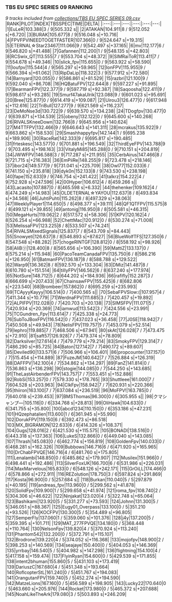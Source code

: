 ### TBS EU SPEC SERIES 09 RANKING
*9 tracks included from [collections/TBS EU SPEC SERIES 09.csv](/collections/TBS%20EU%20SPEC%20SERIES%2009.csv)*
|RANK|PILOT|INDEX|TBSSPEC|TIME|DELTA|
|:---:|:---|:---:|:---:|:---:|---:|
|1|EuLeR|103.388|3 / 9|505.332 s||
|2|ATAKAN|104.911|8 / 9|512.052 s|+6.720|
|3|BURAK|105.677|8 / 9|516.048 s|+10.716|
|4|FPVFPVINEEDTOGETFASTER|107.366|0 / 9|524.647 s|+19.315|
|5|ETERNAL☆Star23467|111.066|9 / 9|542.497 s|+37.165|
|6|mv|112.177|6 / 9|546.820 s|+41.488|
|7|Gafannen|112.200|1 / 9|548.135 s|+42.803|
|8|RCSwix_QT|113.555|7 / 9|553.704 s|+48.372|
|9|SIMRaiToR|113.411|7 / 9|554.678 s|+49.346|
|10|slick_fpv|115.655|0 / 9|563.922 s|+58.590|
|11|loufpv|115.544|4 / 9|565.297 s|+59.965|
|12|IonFPV|115.955|9 / 9|566.394 s|+61.062|
|13|RipDaLip|118.322|3 / 9|577.912 s|+72.580|
|14|Barnyard|120.055|0 / 9|586.861 s|+81.529|
|15|razbri|121.100|9 / 9|592.040 s|+86.708|
|16|HQBatuFPV|122.644|8 / 9|597.227 s|+91.895|
|17|BearmanFPV|122.377|9 / 9|597.719 s|+92.387|
|18|Saqoosha|122.411|9 / 9|598.617 s|+93.285|
|19|Smurf47akaUlrik|123.088|9 / 9|601.023 s|+95.691|
|20|Bree|125.877|0 / 9|614.419 s|+109.087|
|21|Uirou3|126.477|0 / 9|617.948 s|+112.616|
|22|TriBull|127.277|9 / 9|621.569 s|+116.237|
|23|DeMoNse3d|130.722|9 / 9|639.570 s|+134.238|
|24|TDogfpv|130.477|0 / 9|639.871 s|+134.539|
|25|obeny|132.122|0 / 9|645.600 s|+140.268|
|26|RIVALSKneeDown|132.766|8 / 9|645.956 s|+140.624|
|27|M4TTFPV|132.466|9 / 9|646.643 s|+141.311|
|28|mcrakus|135.922|9 / 9|663.862 s|+158.530|
|29|Smashhappyfpv|142.144|1 / 9|695.238 s|+189.906|
|30|RaceRat|142.333|9 / 9|695.817 s|+190.485|
|31|frteskesc|143.577|0 / 9|701.881 s|+196.549|
|32|ThirdEyeFPV|143.788|9 / 9|703.495 s|+198.163|
|33|VitalyMi85|145.288|0 / 9|710.151 s|+204.819|
|34|JWWFPV|146.588|3 / 9|717.287 s|+211.955|
|35|CerbAirus|147.466|8 / 9|721.715 s|+216.383|
|36|EmPiiRe|148.255|9 / 9|723.478 s|+218.146|
|37|ibor24|149.577|9 / 9|731.041 s|+225.709|
|38|Owl77|152.033|6 / 9|741.150 s|+235.818|
|39|dyk0n|152.133|8 / 9|743.530 s|+238.198|
|40|fape|152.633|9 / 9|746.754 s|+241.422|
|41|talkrz|154.222|4 / 9|752.928 s|+247.596|
|42|00Hyper|106.612|4 / 8|459.266 s||
|43|Lacasito|107.887|0 / 8|465.598 s|+6.332|
|44|thehenker|109.162|4 / 8|474.249 s|+14.983|
|45|OLDETERNAL☆YAYOU|112.637|8 / 8|493.834 s|+34.568|
|46|JuhtiPuhti|115.262|8 / 8|497.329 s|+38.063|
|47|WeeklyPlayer1|114.650|5 / 8|498.377 s|+39.111|
|48|QF1QTFPV|115.575|8 / 8|499.121 s|+39.855|
|49|antonig|116.950|8 / 8|505.581 s|+46.315|
|50|MegaHurts|119.062|2 / 8|517.572 s|+58.306|
|51|KPV|120.162|4 / 8|526.254 s|+66.988|
|52|ChettMac|120.912|0 / 8|530.274 s|+71.008|
|53|MelissaFPV|123.225|8 / 8|533.507 s|+74.241|
|54|RIVALSMixedSignals|125.837|7 / 8|543.709 s|+84.443|
|55|Snowyeti|126.637|8 / 8|546.893 s|+87.627|
|56|BlueWolfTFS|127.350|6 / 8|547.548 s|+88.282|
|57|chogeRINTGF|128.812|0 / 8|558.192 s|+98.926|
|58|AliB㋡|128.400|8 / 8|565.656 s|+106.390|
|59|MattiZ|133.137|0 / 8|575.214 s|+115.948|
|60|PacoTeamCanadaFPV|135.750|6 / 8|586.216 s|+126.950|
|61|BatmanFPV|136.187|8 / 8|588.788 s|+129.522|
|62|Warp9|136.362|8 / 8|592.570 s|+133.304|
|63|DMiz|141.487|8 / 8|610.780 s|+151.514|
|64|tillyFPV|146.562|6 / 8|637.240 s|+177.974|
|65|NotSure|148.712|5 / 8|644.202 s|+184.936|
|66|rafifly|152.287|3 / 8|666.699 s|+207.433|
|67|ChainsawFPV|155.425|6 / 8|682.806 s|+223.540|
|68|Brombeer|157.862|0 / 8|695.259 s|+235.993|
|69|TCAyyyKayyy|106.514|0 / 7|400.565 s||
|70|SebaFPVSlow:(|107.957|4 / 7|411.344 s|+10.779|
|71|WerdnaFPV|111.685|3 / 7|420.457 s|+19.892|
|72|ALPIFPV|112.028|0 / 7|420.703 s|+20.138|
|73|SIMSFPV|111.071|5 / 7|420.934 s|+20.369|
|74|iamwud|113.542|3 / 7|424.556 s|+23.991|
|75|TCGundren_Fpv|113.614|7 / 7|425.338 s|+24.773|
|76|SubToJBoxFPV|116.542|0 / 7|437.023 s|+36.458|
|77|J0SE|118.942|7 / 7|450.508 s|+49.943|
|78|NelisFPV|119.757|5 / 7|453.079 s|+52.514|
|79|lephro|119.885|7 / 7|468.506 s|+67.941|
|80|skAt|126.028|7 / 7|473.475 s|+72.910|
|81|saft57|126.928|7 / 7|479.374 s|+78.809|
|82|Darksilver|127.614|4 / 7|479.779 s|+79.214|
|83|SmokyFPV|129.314|7 / 7|486.290 s|+85.725|
|84|Baton|127.142|7 / 7|490.172 s|+89.607|
|85|Deviled90|133.571|6 / 7|506.966 s|+106.401|
|86|propcounter|137.157|0 / 7|515.454 s|+114.889|
|87|FuzeJM|140.642|7 / 7|526.884 s|+126.319|
|88|DAFFPV|142.100|4 / 7|534.862 s|+134.297|
|89|FanZ|141.814|0 / 7|536.863 s|+136.298|
|90|stogie|144.085|0 / 7|544.250 s|+143.685|
|91|TheLastAirbenderFPV|143.757|7 / 7|553.451 s|+152.886|
|92|RobSi|153.257|0 / 7|579.330 s|+178.765|
|93|Shuttleee|161.000|7 / 7|604.528 s|+203.963|
|94|ClkFpv|158.942|7 / 7|620.931 s|+220.366|
|95|thiiron|163.100|7 / 7|637.084 s|+236.519|
|96|MoFPV!|163.785|0 / 7|640.018 s|+239.453|
|97|BMSThomas|96.300|0 / 6|305.955 s||
|98|クマシャンプ―|105.116|0 / 6|334.768 s|+28.813|
|99|OliHawk|104.633|0 / 6|341.755 s|+35.800|
|100|abcd1234|110.150|0 / 6|353.186 s|+47.231|
|101|HQzephatalien|113.600|1 / 6|361.945 s|+55.990|
|102|DorukFPV|119.150|6 / 6|392.473 s|+86.518|
|103|MX_BIGRAMON|122.633|6 / 6|414.326 s|+108.371|
|104|Gugs|128.016|2 / 6|421.530 s|+115.575|
|105|BONADI|138.516|0 / 6|443.318 s|+137.363|
|106|LukeS|132.866|0 / 6|449.040 s|+143.085|
|107|Thrash|145.083|0 / 6|462.774 s|+156.819|
|108|GoldenFpv|140.033|0 / 6|468.281 s|+162.326|
|109|Bubbows|146.716|6 / 6|471.920 s|+165.965|
|110|DrChabFPVQE|146.716|4 / 6|481.760 s|+175.805|
|111|Lenalambi|148.850|0 / 6|485.862 s|+179.907|
|112|Musilex|151.966|0 / 6|498.441 s|+192.486|
|113|SilverFoxUK|166.700|6 / 6|531.986 s|+226.031|
|114|MaxMarvelous|165.833|0 / 6|548.126 s|+242.171|
|115|GrOiLL|174.466|0 / 6|578.866 s|+272.911|
|116|REZolution|178.750|3 / 6|597.824 s|+291.869|
|117|Kosta|96.900|0 / 5|257.684 s||
|118|Burkan|110.040|5 / 5|297.879 s|+40.195|
|119|andreas_fpv|113.960|0 / 5|299.562 s|+41.878|
|120|SolidFpv|109.900|1 / 5|299.658 s|+41.974|
|121|roma_fpv|108.740|2 / 5|304.306 s|+46.622|
|122|Ninjakat|123.020|4 / 5|322.748 s|+65.064|
|123|Bashikami|123.920|5 / 5|331.277 s|+73.593|
|124|Johnn|131.300|5 / 5|346.051 s|+88.367|
|125|Eugy01_Overpass|133.100|0 / 5|351.210 s|+93.526|
|126|KOCFPV|130.300|5 / 5|354.489 s|+96.805|
|127|SemperFly|137.060|1 / 5|359.060 s|+101.376|
|128|j4y|137.200|5 / 5|359.395 s|+101.711|
|129|MAT_277FPVQE|134.180|0 / 5|368.448 s|+110.764|
|130|NelsonFpv|139.820|4 / 5|370.924 s|+113.240|
|131|Phantom542|132.200|0 / 5|372.791 s|+115.107|
|132|Brodrone|139.220|4 / 5|374.052 s|+116.368|
|133|mojofpv|148.900|2 / 5|398.253 s|+140.569|
|134|seajaye|150.400|0 / 5|404.053 s|+146.369|
|135|yrrbay|146.540|5 / 5|404.982 s|+147.298|
|136|flightning|154.100|4 / 5|417.158 s|+159.474|
|137|FlyinRyan|154.600|0 / 5|429.539 s|+171.855|
|138|intent2bhuman|155.860|5 / 5|431.103 s|+173.419|
|139|DariuszC|167.680|4 / 5|451.348 s|+193.664|
|140|RoflcopterStL|161.240|0 / 5|451.767 s|+194.083|
|141|OrangutanFPV|159.740|5 / 5|452.274 s|+194.590|
|142|MatzeLions|167.160|0 / 5|456.589 s|+198.905|
|143|Lucky22|170.640|0 / 5|463.660 s|+205.976|
|144|Rocket|173.980|0 / 5|465.372 s|+207.688|
|145|NoahLikeTheArk|179.080|3 / 5|503.893 s|+246.209|
